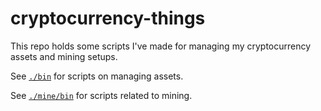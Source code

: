 # cryptocurrency-things

This repo holds some scripts I've made for managing my cryptocurrency assets
and mining setups.

See [`./bin`](./bin) for scripts on managing assets.

See [`./mine/bin`](./mine/bin) for scripts related to mining.
